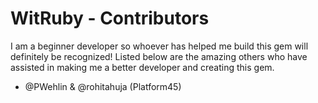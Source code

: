 # WitRuby - Contributors
I am a beginner developer so whoever has helped me build this gem will definitely be recognized! Listed below are the amazing others who have assisted in making me a better developer and creating this gem.

- @PWehlin & @rohitahuja (Platform45)
